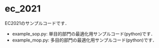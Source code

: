 # ec_2021
EC2021のサンプルコードです．

- example_sop.py: 単目的部門の最適化用サンプルコード(python)です．
- example_mop.py: 多目的部門の最適化用サンプルコード(python)です．
